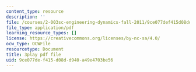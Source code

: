 ```yaml
---
content_type: resource
description: ''
file: /courses/2-003sc-engineering-dynamics-fall-2011/9ce077def415d08dd940a49e4703be56_63sIgMvBuEQ.pdf
file_type: application/pdf
learning_resource_types: []
license: https://creativecommons.org/licenses/by-nc-sa/4.0/
ocw_type: OCWFile
resourcetype: Document
title: 3play pdf file
uid: 9ce077de-f415-d08d-d940-a49e4703be56
---
```

